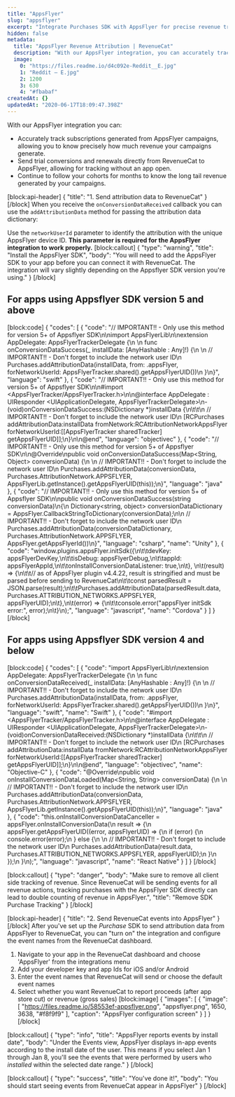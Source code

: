 ```yaml
---
title: "AppsFlyer"
slug: "appsflyer"
excerpt: "Integrate Purchases SDK with AppsFlyer for precise revenue tracking"
hidden: false
metadata: 
  title: "AppsFlyer Revenue Attribution | RevenueCat"
  description: "With our AppsFlyer integration, you can accurately track subscriptions generated from AppsFlyer campaigns, allowing you to know precisely how much revenue your campaigns generate."
  image: 
    0: "https://files.readme.io/d4c092e-Reddit__E.jpg"
    1: "Reddit – E.jpg"
    2: 1200
    3: 630
    4: "#fbabaf"
createdAt: {}
updatedAt: "2020-06-17T18:09:47.398Z"
---
```

With our AppsFlyer integration you can:
* Accurately track subscriptions generated from AppsFlyer campaigns, allowing you to know precisely how much revenue your campaigns generate.
* Send trial conversions and renewals directly from RevenueCat to AppsFlyer, allowing for tracking without an app open.
* Continue to follow your cohorts for months to know the long tail revenue generated by your campaigns.

[block:api-header]
{
  "title": "1. Send attribution data to RevenueCat"
}
[/block]
When you receive the `onConversionDataReceived` callback you can use the `addAttributionData` method for passing the attribution data dictionary:

Use the `networkUserId` parameter to identify the attribution with the unique AppsFlyer device ID. **This parameter is required for the AppsFlyer integration to work properly.**
[block:callout]
{
  "type": "warning",
  "title": "Install the AppsFlyer SDK",
  "body": "You will need to add the AppsFlyer SDK to your app before you can connect it with RevenueCat. The integration will vary slightly depending on the Appsflyer SDK version you're using."
}
[/block]
## For apps using Appsflyer SDK version 5 and above 
[block:code]
{
  "codes": [
    {
      "code": "// IMPORTANT!! - Only use this method for version 5+ of Appsflyer SDK\n\nimport AppsFlyerLib\n\nextension AppDelegate: AppsFlyerTrackerDelegate {\n  \n    func onConversionDataSuccess(_ installData: [AnyHashable : Any]!) {\n        \n        // IMPORTANT!! - Don't forget to include the network user ID\n        Purchases.addAttributionData(installData, from: .appsFlyer, forNetworkUserId: AppsFlyerTracker.shared().getAppsFlyerUID())\n    }\n}",
      "language": "swift"
    },
    {
      "code": "// IMPORTANT!! - Only use this method for version 5+ of Appsflyer SDK\n\n#import <AppsFlyerTracker/AppsFlyerTracker.h>\n\n@interface AppDelegate : UIResponder <UIApplicationDelegate, AppsFlyerTrackerDelegate>\n- (void)onConversionDataSuccess:(NSDictionary *)installData {\n\t\t\n    // IMPORTANT!! - Don't forget to include the network user ID\n    [RCPurchases addAttributionData:installData fromNetwork:RCAttributionNetworkAppsFlyer forNetworkUserId:[[AppsFlyerTracker sharedTracker] getAppsFlyerUID]];\n}\n\n@end",
      "language": "objectivec"
    },
    {
      "code": "// IMPORTANT!! - Only use this method for version 5+ of Appsflyer SDK\n\n@Override\npublic void onConversionDataSuccess(Map<String, Object> conversionData) {\n  \n  // IMPORTANT!! - Don't forget to include the network user ID\n  Purchases.addAttributionData(conversionData, Purchases.AttributionNetwork.APPSFLYER, AppsFlyerLib.getInstance().getAppsFlyerUID(this));\n}",
      "language": "java"
    },
    {
      "code": "// IMPORTANT!! - Only use this method for version 5+ of Appsflyer SDK\n\npublic void onConversionDataSuccess(string conversionData)\n{\n    Dictionary<string, object> conversionDataDictionary = AppsFlyer.CallbackStringToDictionary(conversionData);\n\n  // IMPORTANT!! - Don't forget to include the network user ID\n  Purchases.addAttributionData(conversionDataDictionary, Purchases.AttributionNetwork.APPSFLYER, AppsFlyer.getAppsFlyerId())\n}",
      "language": "csharp",
      "name": "Unity"
    },
    {
      "code": "window.plugins.appsFlyer.initSdk({\n\t\tdevKey: appsFlyerDevKey,\n\t\tisDebug: appsFlyerDebug,\n\t\tappId: appsFlyerAppId,\n\t\tonInstallConversionDataListener: true,\n\t}, \n\t(result) => {\n\t\t// as of AppsFlyer plugin v4.4.22, result is stringified and must be parsed before sending to RevenueCat\n\t\tconst parsedResult = JSON.parse(result);\n\t\tPurchases.addAttributionData(parsedResult.data, Purchases.ATTRIBUTION_NETWORKS.APPSFLYER, appsFlyerUID);\n\t},\n\t(error) => {\n\t\tconsole.error(\"appsFlyer initSdk error:\", error);\n\t}\n);",
      "language": "javascript",
      "name": "Cordova"
    }
  ]
}
[/block]
## For apps using Appsflyer SDK version 4 and below
[block:code]
{
  "codes": [
    {
      "code": "import AppsFlyerLib\n\nextension AppDelegate: AppsFlyerTrackerDelegate {\n  \n    func onConversionDataReceived(_ installData: [AnyHashable : Any]!) {\n        \n        // IMPORTANT!! - Don't forget to include the network user ID\n        Purchases.addAttributionData(installData, from: .appsFlyer, forNetworkUserId: AppsFlyerTracker.shared().getAppsFlyerUID())\n    }\n}",
      "language": "swift",
      "name": "Swift"
    },
    {
      "code": "#import <AppsFlyerTracker/AppsFlyerTracker.h>\n\n@interface AppDelegate : UIResponder <UIApplicationDelegate, AppsFlyerTrackerDelegate>\n- (void)onConversionDataReceived:(NSDictionary *)installData {\n\t\t\n    // IMPORTANT!! - Don't forget to include the network user ID\n    [RCPurchases addAttributionData:installData fromNetwork:RCAttributionNetworkAppsFlyer forNetworkUserId:[[AppsFlyerTracker sharedTracker] getAppsFlyerUID]];\n}\n\n@end",
      "language": "objectivec",
      "name": "Objective-C"
    },
    {
      "code": "@Override\npublic void onInstallConversionDataLoaded(Map<String, String> conversionData) {\n  \n  // IMPORTANT!! - Don't forget to include the network user ID\n  Purchases.addAttributionData(conversionData, Purchases.AttributionNetwork.APPSFLYER, AppsFlyerLib.getInstance().getAppsFlyerUID(this));\n}",
      "language": "java"
    },
    {
      "code": "this.onInstallConversionDataCanceller = appsFlyer.onInstallConversionData(\n  result => {\n    appsFlyer.getAppsFlyerUID((error, appsFlyerUID) => {\n      if (error) {\n        console.error(error);\n      } else {\n        \n        // IMPORTANT!! - Don't forget to include the network user ID\n        Purchases.addAttributionData(result.data, Purchases.ATTRIBUTION_NETWORKS.APPSFLYER, appsFlyerUID);\n      }\n    });\n  }\n);",
      "language": "javascript",
      "name": "React Native"
    }
  ]
}
[/block]

[block:callout]
{
  "type": "danger",
  "body": "Make sure to remove all client side tracking of revenue. Since RevenueCat will be sending events for all revenue actions, tracking purchases with the AppsFlyer SDK directly can lead to double counting of revenue in AppsFlyer.",
  "title": "Remove SDK Purchase Tracking"
}
[/block]

[block:api-header]
{
  "title": "2. Send RevenueCat events into AppsFlyer"
}
[/block]
After you've set up the *Purchase* SDK to send attribution data from AppsFlyer to RevenueCat, you can "turn on" the integration and configure the event names from the RevenueCat dashboard.

1. Navigate to your app in the RevenueCat dashboard and choose 'AppsFlyer' from the integrations menu
2. Add your developer key and app Ids for iOS and/or Android
3. Enter the event names that RevenueCat will send or choose the default event names
4. Select whether you want RevenueCat to report proceeds (after app store cut) or revenue (gross sales)
[block:image]
{
  "images": [
    {
      "image": [
        "https://files.readme.io/58553ef-appsflyer.png",
        "appsflyer.png",
        1650,
        3638,
        "#f8f9f9"
      ],
      "caption": "AppsFlyer configuration screen"
    }
  ]
}
[/block]

[block:callout]
{
  "type": "info",
  "title": "AppsFlyer reports events by install date",
  "body": "Under the Events view, AppsFlyer displays in-app events according to the install date of the user. This means if you select Jan 1 through Jan 8, you'll see the events that were performed by users who *installed* within the selected date range."
}
[/block]

[block:callout]
{
  "type": "success",
  "title": "You've done it!",
  "body": "You should start seeing events from RevenueCat appear in AppsFlyer"
}
[/block]